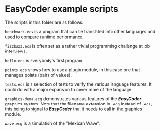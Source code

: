 # EasyCoder example scripts
The scripts in this folder are as follows:

`benchmark.ecs` is a program that can be translated into other languages and used to compare runtime performance.

`fizzbuzz.ecs` is often set as a rather trivial programming challenge at job interviews.

`hello.ecs` is everybody's first program.

`points.ecs` shows how to use a plugin module, in this case one that manages points (pairs of values).

`tests.ecs` is a selection of tests to verify the various language features. It could do with a major expansion to cover more of the language.

`graphics-demo.ecg` demonstrates various features of the **_EasyCoder_** graphics system. Note that the filename extension is `.ecg` instead of `.ecs`, this being to signal to **_EasyCoder_** that it needs to call in the graphics module.

`wave.ecg` is a simulation of the "Mexican Wave".
